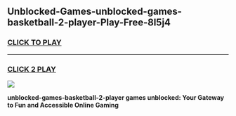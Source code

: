 
## Unblocked-Games-unblocked-games-basketball-2-player-Play-Free-8l5j4
<h3>
<a href="https://premium76.site?title=unblocked-games-basketball-2-player&ref=21A">CLICK TO PLAY</a></h3>
<hr>

<h3>
<a href="https://premium76.site?title=unblocked-games-basketball-2-player&ref=21A">CLICK 2 PLAY</a>
  
</h3>

<a href="https://premium76.site?title=unblocked-games-basketball-2-player&ref=21A"><img src="https://clearcache.store/games.png"></a>


**unblocked-games-basketball-2-player games unblocked: Your Gateway to Fun and Accessible Online Gaming**
